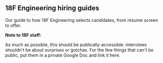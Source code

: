 ## 18F Engineering hiring guides

Our guide to how 18F Engineering selects candidates, from 
resume screen to offer.

**Note to 18F staff:**

As much as possible, this should be publically-accessible: interviews shouldn't
be about surprises or gotchas. For the few things that can't be public,
put them in a private Google Doc and link it here.


